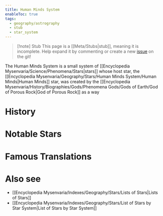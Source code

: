 ```yaml
---
title: Human Minds System
enableToc: true
tags:
  - geography/astrography
  - stub
  - star_system
---
```


> [!note] Stub
> This page is a [[Meta/Stubs|stub]], meaning it is incomplete. Help expand it by commenting or create a new [issue](https://github.com/RagtimeGal/quartz--encyclopedia-mysenvaria/issues/new/choose) on the git!

The Human Minds System is a small system of [[Encyclopedia Mysenvaria/Science/Phenomena/Stars|stars]] whose host star, the [[Encyclopedia Mysenvaria/Geography/Stars/Human Minds System/Human Minds|Human Minds]] star, was created by the [[Encyclopedia Mysenvaria/History/Biographies/Gods/Phenomena Gods/Gods of Earth/God of Porous Rock|God of Porous Rock]] as a way
# History

# Notable Stars

# Famous Translations

# Also see
- [[Encyclopedia Mysenvaria/Indexes/Geography/Stars/Lists of Stars|Lists of Stars]]
- [[Encyclopedia Mysenvaria/Indexes/Geography/Stars/List of Stars by Star System|List of Stars by Star System]]

